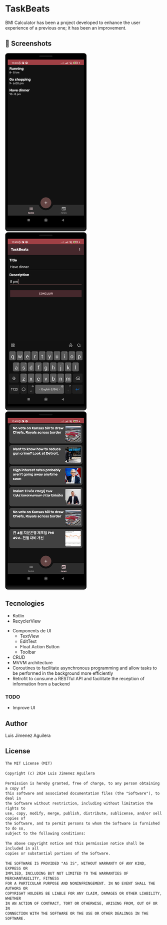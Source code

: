 # TaskBeats
BMI Calculator has been a project developed to enhance the user experience of a previous one; it has been an improvement.



## :camera_flash: Screenshots
<!-- You can add more screenshots here if you like -->
<img src="/result/Screenshot_20240501_134451.png" width="260">&emsp;<img src="/result/Screenshot_20240501_134527.png" width="260">&emsp;<img src="/result/Screenshot_20240501_134602.png" width="260">

## Tecnologies
* Kotlin
* RecyclerView
- Components de UI
    - TextView
    - EditText
    - Float Action Button
    - Toolbar
- CRUD
- MVVM architecture
- Coroutines to facilitate asynchronous programming and allow tasks to be performed in the background more efficiently
- Retrofit to consume a RESTful API and facilitate the reception of information from a backend


### TODO
- Improve UI

## Author
Luis Jimenez Aguilera

## License
```
The MIT License (MIT)

Copyright (c) 2024 Luis Jimenez Aguilera

Permission is hereby granted, free of charge, to any person obtaining a copy of
this software and associated documentation files (the "Software"), to deal in
the Software without restriction, including without limitation the rights to
use, copy, modify, merge, publish, distribute, sublicense, and/or sell copies of
the Software, and to permit persons to whom the Software is furnished to do so,
subject to the following conditions:

The above copyright notice and this permission notice shall be included in all
copies or substantial portions of the Software.

THE SOFTWARE IS PROVIDED "AS IS", WITHOUT WARRANTY OF ANY KIND, EXPRESS OR
IMPLIED, INCLUDING BUT NOT LIMITED TO THE WARRANTIES OF MERCHANTABILITY, FITNESS
FOR A PARTICULAR PURPOSE AND NONINFRINGEMENT. IN NO EVENT SHALL THE AUTHORS OR
COPYRIGHT HOLDERS BE LIABLE FOR ANY CLAIM, DAMAGES OR OTHER LIABILITY, WHETHER
IN AN ACTION OF CONTRACT, TORT OR OTHERWISE, ARISING FROM, OUT OF OR IN
CONNECTION WITH THE SOFTWARE OR THE USE OR OTHER DEALINGS IN THE SOFTWARE.
```
